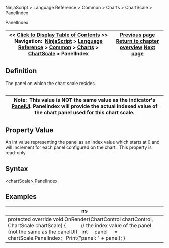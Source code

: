 ﻿


NinjaScript \> Language Reference \> Common \> Charts \> ChartScale \> PanelIndex






















PanelIndex







| \<\< [Click to Display Table of Contents](panelindex.md) \>\> **Navigation:**     [NinjaScript](ninjascript.md) \> [Language Reference](language_reference_wip.md) \> [Common](common.md) \> [Charts](chart.md) \> [ChartScale](chartscale.md) \> PanelIndex | [Previous page](chartscale_minvalue.md) [Return to chapter overview](chartscale.md) [Next page](chartscale_properties.md) |
| --- | --- |











## Definition


The panel on which the chart scale resides.  


## 




| Note:  This value is NOT the same value as the indicator's [PanelUI](panelui.md). PanelIndex will provide the actual indexed value of the chart panel used for this chart scale. |
| --- |



## 


## 


## Property Value


An int value representing the panel as an index value which starts at 0 and will increment for each panel configured on the chart.  This property is read\-only.


## 


## Syntax


\<chartScale\>.PanelIndex


## 


## Examples




| ns |
| --- |
| protected override void OnRender(ChartControl chartControl, ChartScale chartScale) {             // the index value of the panel (not the same as the panelUI)    int     panel     \= chartScale.PanelIndex;    Print("panel: " \+ panel); } |









